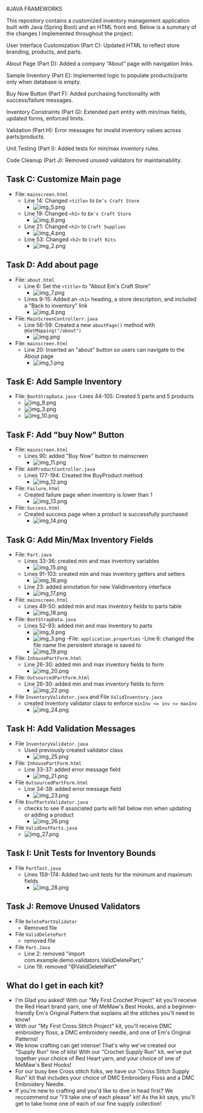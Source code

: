 
#JAVA FRAMEWORKS

This repository contains a customized inventory management application built with Java (Spring Boot) and an HTML front end.
Below is a summary of the changes I implemented throughout the project:

User Interface Customization (Part C): Updated HTML to reflect store branding, products, and parts.

About Page (Part D): Added a company “About” page with navigation links.

Sample Inventory (Part E): Implemented logic to populate products/parts only when database is empty.

Buy Now Button (Part F): Added purchasing functionality with success/failure messages.

Inventory Constraints (Part G): Extended part entity with min/max fields, updated forms, enforced limits.

Validation (Part H): Error messages for invalid inventory values across parts/products.

Unit Testing (Part I): Added tests for min/max inventory rules.

Code Cleanup (Part J): Removed unused validators for maintainability.
## Task C: Customize Main page
- File: `mainscreen.html`
  - Line 14: Changed `<title>` to `Em’s Craft Store`
    - ![img_5.png](img_5.png)
  - Line 19: Changed `<h1>` to `Em's Craft Store`
    - ![img_6.png](img_6.png)
  - Line 21: Changed `<h2>` to `Craft Supplies`
    - ![img_4.png](img_4.png)
  - Line 53: Changed `<h2>` to `Craft Kits`
    - ![img_2.png](img_2.png)
## Task D: Add about page
- File: `about.html`
  - Line 6: Set the `<title>` to "About Em's Craft Store"
    - ![img_7.png](img_7.png)
  - Lines 9-15: Added an `<h1>` heading, a store description, and included a "Back to inventory" link
    - ![img_8.png](img_8.png)
- File: `MainScreenControllerr.java`
  - Line 56-59: Created a new `aboutPage()` method with `@GetMapping("/about")` 
    - ![img.png](img.png)
- File: `mainscreen.html`
  - Line 20: Inserted an "about" button so users can navigate to the About page
    - ![img_1.png](img_1.png)

## Task E: Add Sample Inventory
- File: `BootStrapData.java`
  -Lines 44-105: Created 5 parts and 5 products 
  - ![img_9.png](img_9.png)
  - ![img_3.png](img_3.png)
  - ![img_10.png](img_10.png)
## Task F: Add "buy Now" Button
- File: `mainscreen.html`
  - Lines 90: added "Buy Now" button to mainscreen
    - ![img_11.png](img_11.png)
- File: `AddProductController.java`
  - Lines 177-194: Created the BuyProduct method
    - ![img_12.png](img_12.png)
- File: `Failure.html`
  - Created failure page when inventory is lower than 1
    - ![img_13.png](img_13.png)
- File: `Success.html`
  - Created success page when a product is successfully purchased
    - ![img_14.png](img_14.png)
  
## Task G: Add Min/Max Inventory Fields
- File: `Part.java`
  - Lines 33-36: created min and max inventory variables
    - ![img_15.png](img_15.png)
  - Lines 91-103: created min and max inventory getters and setters
    - ![img_16.png](img_16.png)
  - Line 23: added annotation for new ValidInventory interface
    - ![img_17.png](img_17.png)
- File: `mainscreen.html`
  - Lines 49-50: added min and max inventory fields to parts table
    - ![img_18.png](img_18.png)
- File: `BootStrapData.java`
  - Lines 52-93: added min and max inventory to parts
    - ![img_9.png](img_9.png)
    - ![img_3.png](img_3.png)
-File: `application.properties`
  -Line 6: changed the file name the persistent storage is saved to
    - ![img_19.png](img_19.png)
- File: `InhousePartForm.html`
  - Line 26-30: added min and max inventory fields to form
    - ![img_20.png](img_20.png)
- File: `OutsourcedPartForm.html`
  - Line 26-30: added min and max inventory fields to form
    - ![img_22.png](img_22.png)
- File `InventoryValidator.java` and File `ValidInventory.java`
  - created Inventory validator class to enforce `minInv <= inv <= maxInv`
    - ![img_24.png](img_24.png)

  
## Task H: Add Validation Messages
- File `InventoryValidator.java`
  - Used previously created validator class
    - ![img_25.png](img_25.png)
- File: `InhousePartForm.html`
  - Line 33-37: added error message field
    - ![img_21.png](img_21.png)
- File `OutsourcedPartForm.html`
  - Line 34-38: added error message field
    - ![img_23.png](img_23.png)
- File `EnufPartsValidator.java`
  - checks to see if associated parts will fall below min when updating or adding a product
    - ![img_26.png](img_26.png)
- File `ValidEnufParts.java`
    - ![img_27.png](img_27.png)

## Task I: Unit Tests for Inventory Bounds
- File `PartTest.java`
  - Lines 159-174: Added two unit tests for the minimum and maximum fields
    - ![img_28.png](img_28.png)

## Task J: Remove Unused Validators
- File `DeletePartValidator`
  - Removed file
- File `ValidDeletePart`
  - removed file
- File `Part.Java`
  - Line 2: removed "import com.example.demo.validators.ValidDeletePart;"
  - Line 19: removed "@ValidDeletePart"

## What do I get in each kit?
- I'm Glad you asked! With our "My First Crochet Project" kit you'll receive the Red Heart brand yarn, one of MeMaw's Best Hooks, and a beginner-friendly Em's Original Pattern that explains all the stitches you'll need to know! 
- With our "My First Cross Stitch Project" kit, you'll receive DMC embroidery floss, a DMC embroidery needle, and one of Em's Original Patterns!
- We know crafting can get intense! That's why we've created our "Supply Run" line of kits! With our "Crochet Supply Run" kit, we've put together your choice of Red Heart yarn, and your choice of one of MeMaw's Best Hooks!
- For our busy bee Cross stitch folks, we have our "Cross Stitch Supply Run" kit that includes your choice of DMC Embroidery Floss and a DMC Embroidery Needle. 
- If you're new to crafting and you'd like to dive in head first? We reccommend our "I'll take one of each please" kit! As the kit says, you'll get to take home one of each of our fine supply collection!
